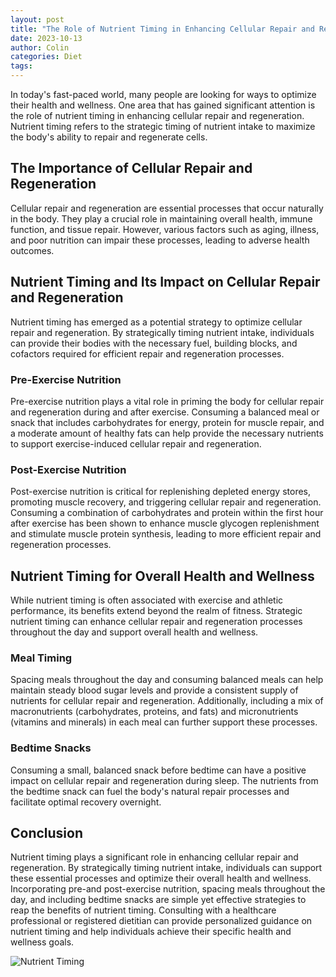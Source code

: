 ```yaml
---
layout: post
title: "The Role of Nutrient Timing in Enhancing Cellular Repair and Regeneration"
date: 2023-10-13
author: Colin
categories: Diet
tags: 
---
```


In today's fast-paced world, many people are looking for ways to optimize their health and wellness. One area that has gained significant attention is the role of nutrient timing in enhancing cellular repair and regeneration. Nutrient timing refers to the strategic timing of nutrient intake to maximize the body's ability to repair and regenerate cells.

## The Importance of Cellular Repair and Regeneration

Cellular repair and regeneration are essential processes that occur naturally in the body. They play a crucial role in maintaining overall health, immune function, and tissue repair. However, various factors such as aging, illness, and poor nutrition can impair these processes, leading to adverse health outcomes.

## Nutrient Timing and Its Impact on Cellular Repair and Regeneration

Nutrient timing has emerged as a potential strategy to optimize cellular repair and regeneration. By strategically timing nutrient intake, individuals can provide their bodies with the necessary fuel, building blocks, and cofactors required for efficient repair and regeneration processes.

### Pre-Exercise Nutrition

Pre-exercise nutrition plays a vital role in priming the body for cellular repair and regeneration during and after exercise. Consuming a balanced meal or snack that includes carbohydrates for energy, protein for muscle repair, and a moderate amount of healthy fats can help provide the necessary nutrients to support exercise-induced cellular repair and regeneration.

### Post-Exercise Nutrition

Post-exercise nutrition is critical for replenishing depleted energy stores, promoting muscle recovery, and triggering cellular repair and regeneration. Consuming a combination of carbohydrates and protein within the first hour after exercise has been shown to enhance muscle glycogen replenishment and stimulate muscle protein synthesis, leading to more efficient repair and regeneration processes.

## Nutrient Timing for Overall Health and Wellness

While nutrient timing is often associated with exercise and athletic performance, its benefits extend beyond the realm of fitness. Strategic nutrient timing can enhance cellular repair and regeneration processes throughout the day and support overall health and wellness.

### Meal Timing

Spacing meals throughout the day and consuming balanced meals can help maintain steady blood sugar levels and provide a consistent supply of nutrients for cellular repair and regeneration. Additionally, including a mix of macronutrients (carbohydrates, proteins, and fats) and micronutrients (vitamins and minerals) in each meal can further support these processes.

### Bedtime Snacks

Consuming a small, balanced snack before bedtime can have a positive impact on cellular repair and regeneration during sleep. The nutrients from the bedtime snack can fuel the body's natural repair processes and facilitate optimal recovery overnight.

## Conclusion

Nutrient timing plays a significant role in enhancing cellular repair and regeneration. By strategically timing nutrient intake, individuals can support these essential processes and optimize their overall health and wellness. Incorporating pre-and post-exercise nutrition, spacing meals throughout the day, and including bedtime snacks are simple yet effective strategies to reap the benefits of nutrient timing. Consulting with a healthcare professional or registered dietitian can provide personalized guidance on nutrient timing and help individuals achieve their specific health and wellness goals.

![Nutrient Timing](https://source.unsplash.com/1600x900/?nutrition)